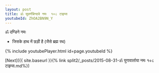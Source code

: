 ```yaml
---
layout: post
title: ॐ सुवर्णबिन्दावे नमः  १०८ टाइम्स
youtubeId: ZhOA2BN9N_Y
---
```

 
 
 ॐ दण्डिने नमः  
 
 -  जिसके हाथ में छड़ी है (जैसे ब्रह्म रथ) 
 
  
 
  
 
 
 
 
 
 


{% include youtubePlayer.html id=page.youtubeId %}
 
[Next]({{ site.baseurl }}{% link  split2/_posts/2015-08-31-ॐ युगावार्ताया नमः १०८ टाइम्स.md%})
 
